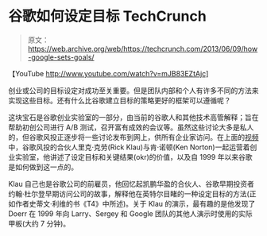 # 谷歌如何设定目标 TechCrunch

> 原文：<https://web.archive.org/web/https://techcrunch.com/2013/06/09/how-google-sets-goals/>

【YouTube http://www.youtube.com/watch?v=mJB83EZtAjc]

创业或公司的目标设定对成功至关重要。但是团队内部和个人有许多不同的方法来实现这些目标。还有什么比谷歌建立目标的策略更好的框架可以遵循呢？

这块宝石是谷歌创业实验室的一部分，由当前的谷歌人和其他技术高管解释；旨在帮助初创公司进行 A/B 测试，召开富有成效的会议等。虽然这些讨论大多是私人的，但谷歌风投正逐步将一些讨论发布到网上，供所有企业家访问。在上面的[视频](https://web.archive.org/web/20221209113326/http://www.youtube.com/watch?v=mJB83EZtAjc)中，谷歌风投的合伙人里克·克劳(Rick Klau)与肯·诺顿(Ken Norton)一起运营着创业实验室，他讲述了设定目标和关键结果(okr)的价值，以及自 1999 年以来谷歌是如何做到这一点的。

Klau 自己也是谷歌公司的前雇员，他回忆起凯鹏华盈的合伙人、谷歌早期投资者约翰·杜尔登早期访问公司的故事，解释他在英特尔目睹的一种设定目标的方法(正如作者史蒂文·利维的书《T4》中所述)。关于 Klau 的演示，最有趣的是他发现了 Doerr 在 1999 年向 Larry、Sergey 和 Google 团队的其他人演示时使用的实际甲板(大约 7 分钟)。